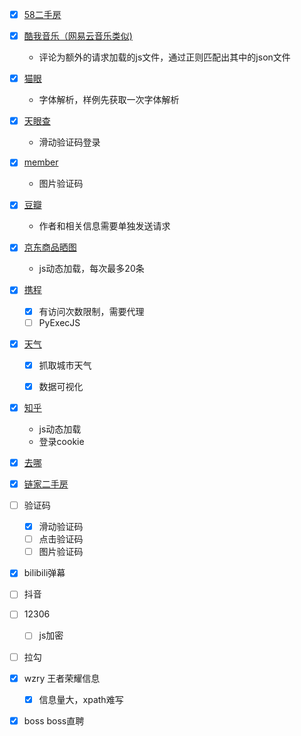 - [x] [58二手房](https://github.com/sen520/spider/tree/master/58_room)

- [x] [酷我音乐（网易云音乐类似)](https://github.com/sen520/spider/tree/master/kuwo_music)
    - 评论为额外的请求加载的js文件，通过正则匹配出其中的json文件

- [x] [猫眼](https://github.com/sen520/spider/tree/master/maoyan)
    - 字体解析，样例先获取一次字体解析

- [x] [天眼查](https://github.com/sen520/spider/tree/master/tianyancha)
    - 滑动验证码登录

- [x] [member](https://github.com/sen520/spider/tree/master/member)
    - 图片验证码

- [x] [豆瓣](https://github.com/sen520/spider/tree/master/douban)
    - 作者和相关信息需要单独发送请求

- [x] [京东商品晒图](https://github.com/sen520/spider/tree/master/jd)
    - js动态加载，每次最多20条

- [x] [携程](https://github.com/sen520/spider/tree/master/ctrip)
    - [x] 有访问次数限制，需要代理
    - [ ] PyExecJS

- [x] [天气](https://github.com/sen520/spider/tree/master/tianqi)
    - [x] 抓取城市天气
    - [x] 数据可视化
    
    
- [x] [知乎](https://github.com/sen520/spider/tree/master/zhihu) 
    - js动态加载
    - 登录cookie

- [x] [去哪](https://github.com/sen520/spider/tree/master/qunar)

- [x] [链家二手房](https://github.com/sen520/spider/tree/master/lianjia)

- [ ] 验证码

    - [x] 滑动验证码
    - [ ] 点击验证码
    - [ ] 图片验证码

- [x] bilibili弹幕

- [ ] 抖音

- [ ] 12306
    - [ ] js加密

- [ ] 拉勾

- [x] wzry 王者荣耀信息
    - [x] 信息量大，xpath难写
    
- [x] boss boss直聘